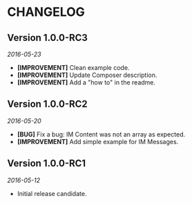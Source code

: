 CHANGELOG
=========

## Version 1.0.0-RC3
_2016-05-23_
- **[IMPROVEMENT]** Clean example code.
- **[IMPROVEMENT]** Update Composer description.
- **[IMPROVEMENT]** Add a "how to" in the readme.

## Version 1.0.0-RC2
_2016-05-20_
- **[BUG]** Fix a bug: IM Content was not an array as expected.
- **[IMPROVEMENT]** Add simple example for IM Messages.

## Version 1.0.0-RC1
_2016-05-12_
- Initial release candidate.
